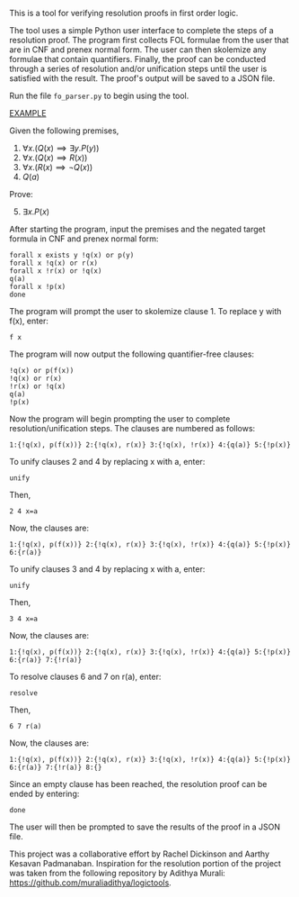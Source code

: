 This is a tool for verifying resolution proofs in first order logic.

The tool uses a simple Python user interface to complete the steps of a resolution proof. The program first collects FOL formulae from the 
user that are in CNF and prenex normal form. The user can then skolemize any formulae that contain quantifiers. Finally, the proof can be 
conducted through a series of resolution and/or unification steps until the user is satisfied with the result. The proof's output will be 
saved to a JSON file.

Run the file `fo_parser.py` to begin using the tool.

<ins>EXAMPLE</ins>

Given the following premises,
1. $\forall x. (Q(x) \implies \exists y. P(y))$
2. $\forall x. (Q(x) \implies R(x))$
3. $\forall x. (R(x) \implies \neg Q(x))$
4. $Q(a)$

Prove:

5. $\exists x. P(x)$

   

After starting the program, input the premises and the negated target formula in CNF and prenex normal form:
```
forall x exists y !q(x) or p(y)
forall x !q(x) or r(x)
forall x !r(x) or !q(x)
q(a)
forall x !p(x)
done
```

The program will prompt the user to skolemize clause 1. To replace y with f(x), enter:
```
f x
```

The program will now output the following quantifier-free clauses:
```
!q(x) or p(f(x))
!q(x) or r(x)
!r(x) or !q(x)
q(a)
!p(x)
```

Now the program will begin prompting the user to complete resolution/unification steps.
The clauses are numbered as follows:
```
1:{!q(x), p(f(x))} 2:{!q(x), r(x)} 3:{!q(x), !r(x)} 4:{q(a)} 5:{!p(x)}
```

To unify clauses 2 and 4 by replacing x with a, enter:
```
unify
```
Then,
```
2 4 x=a
```

Now, the clauses are:
```
1:{!q(x), p(f(x))} 2:{!q(x), r(x)} 3:{!q(x), !r(x)} 4:{q(a)} 5:{!p(x)} 6:{r(a)}
```

To unify clauses 3 and 4 by replacing x with a, enter:
```
unify
```
Then,
```
3 4 x=a
```
Now, the clauses are:
```
1:{!q(x), p(f(x))} 2:{!q(x), r(x)} 3:{!q(x), !r(x)} 4:{q(a)} 5:{!p(x)} 6:{r(a)} 7:{!r(a)}
```

To resolve clauses 6 and 7 on r(a), enter:
```
resolve
```
Then,
```
6 7 r(a)
```
Now, the clauses are:
```
1:{!q(x), p(f(x))} 2:{!q(x), r(x)} 3:{!q(x), !r(x)} 4:{q(a)} 5:{!p(x)} 6:{r(a)} 7:{!r(a)} 8:{}
```

Since an empty clause has been reached, the resolution proof can be ended by entering:
```
done
```

The user will then be prompted to save the results of the proof in a JSON file.




This project was a collaborative effort by Rachel Dickinson and Aarthy Kesavan Padmanaban. Inspiration for the resolution portion of the
project was taken from the following repository by Adithya Murali: https://github.com/muraliadithya/logictools.
